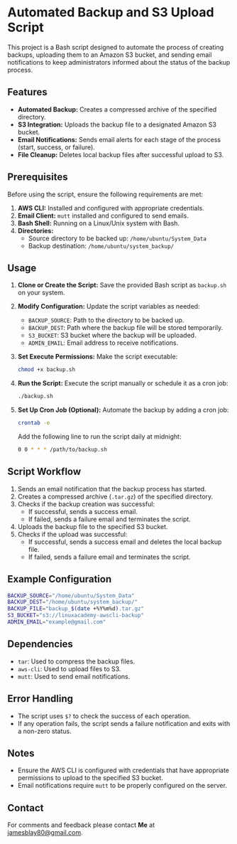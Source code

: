 # Automated Backup and S3 Upload Script

This project is a Bash script designed to automate the process of creating backups, uploading them to an Amazon S3 bucket, and sending email notifications to keep administrators informed about the status of the backup process.

## Features

- **Automated Backup:** Creates a compressed archive of the specified directory.
- **S3 Integration:** Uploads the backup file to a designated Amazon S3 bucket.
- **Email Notifications:** Sends email alerts for each stage of the process (start, success, or failure).
- **File Cleanup:** Deletes local backup files after successful upload to S3.

## Prerequisites

Before using the script, ensure the following requirements are met:

1. **AWS CLI:** Installed and configured with appropriate credentials.
2. **Email Client:** `mutt` installed and configured to send emails.
3. **Bash Shell:** Running on a Linux/Unix system with Bash.
4. **Directories:**
   - Source directory to be backed up: `/home/ubuntu/System_Data`
   - Backup destination: `/home/ubuntu/system_backup/`

## Usage

1. **Clone or Create the Script:**
   Save the provided Bash script as `backup.sh` on your system.

2. **Modify Configuration:**
   Update the script variables as needed:
   - `BACKUP_SOURCE`: Path to the directory to be backed up.
   - `BACKUP_DEST`: Path where the backup file will be stored temporarily.
   - `S3_BUCKET`: S3 bucket where the backup will be uploaded.
   - `ADMIN_EMAIL`: Email address to receive notifications.

3. **Set Execute Permissions:**
   Make the script executable:
   ```bash
   chmod +x backup.sh
   ```

4. **Run the Script:**
   Execute the script manually or schedule it as a cron job:
   ```bash
   ./backup.sh
   ```

5. **Set Up Cron Job (Optional):**
   Automate the backup by adding a cron job:
   ```bash
   crontab -e
   ```
   Add the following line to run the script daily at midnight:
   ```bash
   0 0 * * * /path/to/backup.sh
   ```

## Script Workflow

1. Sends an email notification that the backup process has started.
2. Creates a compressed archive (`.tar.gz`) of the specified directory.
3. Checks if the backup creation was successful:
   - If successful, sends a success email.
   - If failed, sends a failure email and terminates the script.
4. Uploads the backup file to the specified S3 bucket.
5. Checks if the upload was successful:
   - If successful, sends a success email and deletes the local backup file.
   - If failed, sends a failure email and terminates the script.

## Example Configuration

```bash
BACKUP_SOURCE="/home/ubuntu/System_Data"
BACKUP_DEST="/home/ubuntu/system_backup/"
BACKUP_FILE="backup_$(date +%Y%m%d).tar.gz"
S3_BUCKET="s3://linuxacademy-awscli-backup"
ADMIN_EMAIL="example@gmail.com"
```

## Dependencies

- `tar`: Used to compress the backup files.
- `aws-cli`: Used to upload files to S3.
- `mutt`: Used to send email notifications.

## Error Handling

- The script uses `$?` to check the success of each operation.
- If any operation fails, the script sends a failure notification and exits with a non-zero status.

## Notes

- Ensure the AWS CLI is configured with credentials that have appropriate permissions to upload to the specified S3 bucket.
- Email notifications require `mutt` to be properly configured on the server.

## Contact

For comments and feedback please contact **Me** at [jamesblay80@gmail.com](mailto:jamesblay80@gmail.com).
